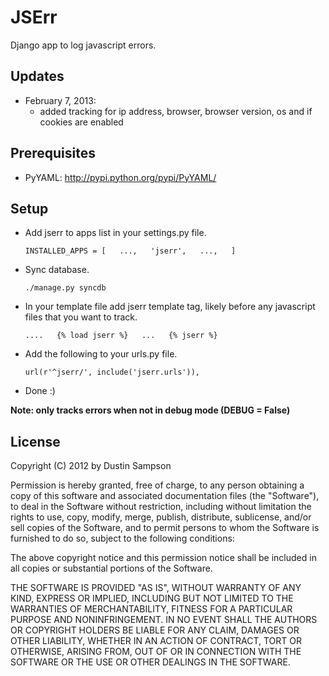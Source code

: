 #  JSErr

  
Django app to log javascript errors.  


##  Updates
* February 7, 2013:
    * added tracking for ip address, browser, browser version, os and if cookies are enabled


##  Prerequisites

* PyYAML: http://pypi.python.org/pypi/PyYAML/

##  Setup  
    
+ Add jserr to apps list in your settings.py file.


    `INSTALLED_APPS = [  
    ...,  
    'jserr',  
     ...,  
    ]`  

+ Sync database.
    
    `./manage.py syncdb`

+ In your template file add jserr template tag, likely before any javascript files that you want to track.

    `....  
    {% load jserr %}  
    ...  
    {% jserr %}`  

+ Add the following to your urls.py file.
    
    `url(r'^jserr/', include('jserr.urls')),`
    
+ Done :)
  
**Note: only tracks errors when not in debug mode (DEBUG = False)**  
  
## License  

Copyright (C) 2012 by Dustin Sampson

Permission is hereby granted, free of charge, to any person obtaining a copy of this software and associated documentation files (the "Software"), to deal in the Software without restriction, including without limitation the rights to use, copy, modify, merge, publish, distribute, sublicense, and/or sell copies of the Software, and to permit persons to whom the Software is furnished to do so, subject to the following conditions:

The above copyright notice and this permission notice shall be included in all copies or substantial portions of the Software.

THE SOFTWARE IS PROVIDED "AS IS", WITHOUT WARRANTY OF ANY KIND, EXPRESS OR IMPLIED, INCLUDING BUT NOT LIMITED TO THE WARRANTIES OF MERCHANTABILITY, FITNESS FOR A PARTICULAR PURPOSE AND NONINFRINGEMENT. IN NO EVENT SHALL THE AUTHORS OR COPYRIGHT HOLDERS BE LIABLE FOR ANY CLAIM, DAMAGES OR OTHER LIABILITY, WHETHER IN AN ACTION OF CONTRACT, TORT OR OTHERWISE, ARISING FROM, OUT OF OR IN CONNECTION WITH THE SOFTWARE OR THE USE OR OTHER DEALINGS IN THE SOFTWARE.